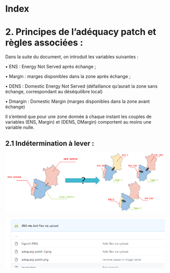 # Index
# 2.	Principes de l’adéquacy patch et règles associées :

Dans la suite du document, on introduit les variables suivantes :

•	ENS : Energy Not Served après échange ;

•	Margin : marges disponibles dans la zone après échange ;

•	DENS : Domestic Energy Not Served (défaillance qu’aurait la zone sans échange, correspondant au déséquilibre local)

•	Dmargin : Domestic Margin (marges disponibles dans la zone avant échange)

Il s’entend que pour une zone donnée à chaque instant les couples de variables (ENS, Margin) et (DENS, DMargin) comportent au moins une variable nulle.

## 2.1 Indétermination à lever :

![adequacy-patch](img/Figure1.PNG)

![adequacy-patch2](img/Capture.PNG)
